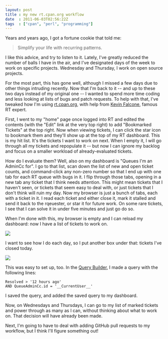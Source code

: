 ```yaml
---
layout: post
title : my new rt.cpan.org workflow
date  : 2011-06-03T02:56:22Z
tags  : ["cpan", "perl", "programming"]
---
```

Years and years ago, I got a fortune cookie that told me:

> Simplify your life with recurring patterns.

I like this advice, and try to listen to it.  Lately, I've greatly reduced the
number of balls I have in the air, and I've designated days of the week to work
on specific projects.  Wednesday and Thursday, I work on open source projects.

For the most part, this has gone well, although I missed a few days due to
other things intruding recently.  Now that I'm back to it -- and up to these
two days instead of my original one -- I wanted to spend more time coding and
less looking at lists of bugs and patch requests.  To help with that, I've
tweaked how I'm using [rt.cpan.org](https://rt.cpan.org/), with help from
[Kevin Falcone](http://search.cpan.org/~falcone/), famous RT expert.

First, I went to my "home" page once logged into RT and edited the contents
(with the "Edit" link at the very top right) to add "Bookmarked Tickets" at the
top right.  Now when viewing tickets, I can click the star icon to bookmark
them and they'll show up at the top of my RT dashboard.  This is my hit list.
It's the tickets I want to work on next.  When I empty it, I will go through
all my tickets and repopulate it -- but now I can ignore my backlog and focus
on a smaller workload of already-evaluated tickets.

How do I evaluate them?  Well, also on my dashboard is "Queues I'm an AdminCc
for".  I go to that list, scan down the list of new and open ticket counts, and
command-click any non-zero number so that I end up with one tab for each RT
queue with bugs in it.  I flip through those tabs, opening in a new tab any
ticket that I think needs attention.  This might mean tickets that I haven't
seen, or tickets that seem easy to deal with, or just tickets that I don't
think will ruin my day.  Now my browser is just a bunch of tabs, each with a
ticket in it.  I read each ticket and either close it, mark it stalled and send
it back to the rqeuester, or star it for future work.  On some rare tickets, I
see that I can solve it in under five minutes and just go do so.

When I'm done with this, my browser is empty and I can reload my dashboard: now
I have a list of tickets to work on.

<img src='/img/journal/bookmarked-tickets.jpg' />

I want to see how I do each day, so I put another box under that: tickets I've
closed today.

<img src='/img/journal/closed-today.jpg' />

This was easy to set up, too.  In the [Query
Builder](https://rt.cpan.org/Search/Build.html), I made a query with the
following lines:

    Resolved > '12 hours ago'
    AND QueueAdminCc.id = '__CurrentUser__'

I saved the query, and added the saved query to my dashboard.

Now, on Wednesdays and Thursdays, I can go to my list of marked tickets and
power through as many as I can, without thinking about what to work on.
That decision will have already been made.

Next, I'm going to have to deal with adding GitHub pull requests to my
workflow, but I think I'll figure something out!

